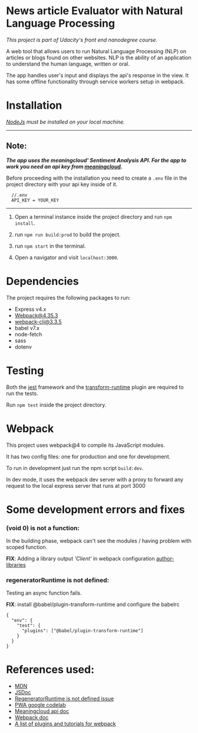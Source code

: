 # News article Evaluator with Natural Language Processing

_This project is part of Udacity's front end nanodegree course._

A web tool that allows users to run Natural Language Processing (NLP) on articles or blogs found on other websites. NLP is the ability of an application to understand the human language, written or oral.

The app handles user's input and displays the api's response in the view. It has some offline functionality through service workers setup in webpack.

# Installation

_[NodeJs](https://nodejs.org/en/) must be installed on your local machine._

---

## Note:

**_The app uses the meaningcloud' Sentiment Analysis API. For the app to work you need an api key from [meaningcloud](https://www.meaningcloud.com)._**

Before proceeding with the installation you need to create a `.env` file in the project directory with your api key inside of it.

```
  //.env
  API_KEY = YOUR_KEY
```

---

1. Open a terminal instance inside the project directory and run `npm install`.

2. run `npm run build:prod` to build the project.

3. run `npm start` in the terminal.

4. Open a navigator and visit `localhost:3000`.

# Dependencies

The project requires the following packages to run:

- Express v4.x
- Webpack@4.35.3
- webpack-cli@3.3.5
- babel v7.x
- node-fetch
- sass
- dotenv

# Testing

Both the [jest](https://jestjs.io) framework and the [transform-runtime](https://www.npmjs.com/package/@babel/plugin-transform-runtime) plugin are required to run the tests.

Run `npm test` inside the project directory.

# Webpack

This project uses webpack@4 to compile its JavaScript modules.

It has two config files: one for production and one for development.

To run in development just run the npm script `build:dev`.

In dev mode, it uses the webpack dev server with a proxy to forward any request to the local express server that runs at port 3000

# Some development errors and fixes

### **(void 0) is not a function**:

In the building phase, webpack can't see the modules / having problem with scoped function.

**FIX**: Adding a library output _'Client'_ in webpack configuration [author-libraries](https://v4.webpack.js.org/guides/author-libraries/)

### **regeneratorRuntime is not defined**:

Testing an async function fails.

**FIX**: install @babel/plugin-transform-runtime and configure the babelrc

```
{
  "env": {
    "test": {
      "plugins": ["@babel/plugin-transform-runtime"]
    }
  }
}

```

# References used:

- [MDN](https://developer.mozilla.org)
- [JSDoc](https://jsdoc.app/)
- [RegeneratorRuntime is not defined issue](https://github.com/liferay/liferay-npm-tools/issues/105)
- [PWA google codelab](https://developers.google.com/codelabs/pwa-training/pwa03--going-offline?hl=en&continue=https%3A%2F%2Fcodelabs.developers.google.com%2F%3Fcat%3Dall#0)
- [Meaningcloud api doc](https://learn.meaningcloud.com/developer/sentiment-analysis/2.1/doc/what-is-sentiment-analysis)
- [Webpack doc](https://v4.webpack.js.org/)
- [A list of plugins and tutorials for webpack](https://github.com/markerikson/react-redux-links/blob/master/webpack-advanced-techniques.md)
